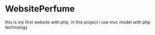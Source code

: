 # WebsitePerfume
this is my first website with php,  in this project i use mvc model with php technology

